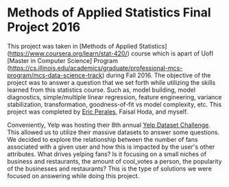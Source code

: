 # Methods of Applied Statistics Final Project 2016

This project was taken in [Methods of Applied Statistics] (https://www.coursera.org/learn/stat-420/) course which is apart of UofI [Master in Computer Science] Program (https://cs.illinois.edu/academics/graduate/professional-mcs-program/mcs-data-science-track) during Fall 2016. The objective of the project was to answer a question that we set forth while utilizing the skills learned from this statistics course. Such as, model building, model diagnostics, simple/multiple linear regression, feature engineering, variance stabilization, transformation, goodness-of-fit vs model complexity, etc. This project was completed by [Eric Perales](https://github.com/omarterp/), Faisal Hoda, and myself. 

Conveniently, Yelp was hosting their 8th annual [Yelp Dataset Challenge](https://www.yelp.com/dataset_challenge). This allowed us to utilize their massive datasets to answer some questions. We decided to explore the relationship between the number of fans associated with a given user and how this is impacted by the user's other attributes. What drives yelping fans? Is it focusing on a small niches of business and restaurants, the amount of cool_votes a person, the popularity of the businesses and restaurants? This is the type of solutions we were focused on answering while doing this project. 
